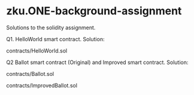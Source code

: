 # zku.ONE-background-assignment
Solutions to the solidity assignment.

Q1. HelloWorld smart contract.
Solution:

contracts/HelloWorld.sol

Q2 Ballot smart contract (Original) and Improved smart contract.
Solution:

contracts/Ballot.sol

contracts/ImprovedBallot.sol
 
